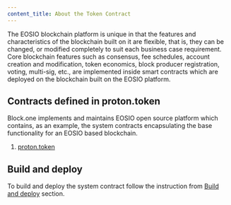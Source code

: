 ```yaml
---
content_title: About the Token Contract
---
```


The EOSIO blockchain platform is unique in that the features and characteristics of the blockchain built on it are flexible, that is, they can be changed, or modified completely to suit each business case requirement. Core blockchain features such as consensus, fee schedules, account creation and modification, token economics, block producer registration, voting, multi-sig, etc., are implemented inside smart contracts which are deployed on the blockchain built on the EOSIO platform.

## Contracts defined in proton.token

Block.one implements and maintains EOSIO open source platform which contains, as an example, the system contracts encapsulating the base functionality for an EOSIO based blockchain.

1. [proton.token](action-reference/proton.token)

## Build and deploy
To build and deploy the system contract follow the instruction from [Build and deploy](01_build-and-deploy.md) section.
